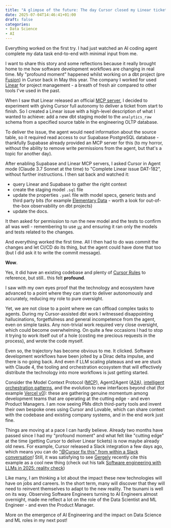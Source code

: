 ```yaml
---
title: "A glimpse of the future: The day Cursor closed my Linear ticket"
date: 2025-07-04T14:46:41+01:00
draft: false
categories:
- Data Science
- AI
---
```


Everything worked on the first try. I had just watched an AI coding agent complete my data task end-to-end with minimal input from me. 

I want to share this story and some reflections because it really brought home to me how software development workflows are changing in real time. My "profound moment" happened whilst working on a dbt project (pre [Fusion](https://docs.getdbt.com/docs/fusion/about-fusion)) in Cursor back in May this year. The company I worked for used [Linear](https://linear.app/) for project management -  a breath of fresh air compared to other tools I've used in the past.

When I saw that Linear released an official [MCP server](https://linear.app/changelog/2025-05-01-mcp), I decided to experiment with giving Cursor full autonomy to deliver a ticket from start to finish. So I created a Linear issue with a high-level description of what I wanted to achieve: add a new dbt staging model to the `analytics_raw` schema from a specified source table in the engineering OLTP database. 

To deliver the issue, the agent would need information about the source table, so it required read access to our Supabase PostgreSQL database - thankfully Supabase already provided an MCP server for this (to my horror, without the ability to remove write permissions from the agent, but that's a topic for another day).

After enabling Supabase and Linear MCP servers, I asked Cursor in Agent mode (Claude 3.7 Sonnet at the time) to "Complete Linear issue DAT-182", without further instructions. I then sat back and watched it:
- query Linear and Supabase to gather the right context
- create the staging model `.sql` file
- update the properties `.yaml` file with model specs, generic tests and third party bits (for example [Elementary Data](https://docs.elementary-data.com/oss/oss-introduction) - worth a look for out-of-the-box observability on dbt projects)
- update the docs. 

It then asked for permission to run the new model and the tests to confirm all was well - remembering to use [`uv`](https://docs.astral.sh/uv/) and ensuring it ran only the models and tests related to the changes. 

And everything worked the first time. All I then had to do was commit the changes and let CI/CD do its thing, but the agent could have done that too (but I did ask it to write the commit message).

**Wow**. 

Yes, it did have an existing codebase and plenty of [Cursor Rules](https://docs.cursor.com/context/rules) to reference, but still.. this felt **profound**.

I saw with my own eyes proof that the technology and ecosystem have advanced to a point where they can start to deliver autonomously and accurately, reducing my role to pure oversight.

Yet, we are not close to a point where we can offload complex tasks to agents. During my Cursor-assisted dbt work I witnessed disappointing hallucinations, forgetfulness and general incompetence from the agent, even on simple tasks. Any non-trivial work required very close oversight, which could become overwhelming. On quite a few occasions I had to stop it trying to work itself out of a hole (costing me precious requests in the process), and wrote the code myself.

Even so, the trajectory has become obvious to me. It clicked. Software development workflows have been jolted by a Dirac delta impulse, and there is no going back. And even if LLM scaling plateaus and we are stuck with Claude 4, the tooling and orchestration ecosystem that will effectively distribute the technology into more workflows is just getting started.  

Consider the Model Context Protocol ([MCP](https://modelcontextprotocol.io/introduction)), Agent2Agent ([A2A](https://developers.googleblog.com/en/a2a-a-new-era-of-agent-interoperability/)), [intelligent orchestration patterns](https://www.anthropic.com/engineering/building-effective-agents), and the evolution to new interfaces beyond chat (for example [Vercel v0](https://v0.dev/)):  these are gathering genuine momentum among development teams that are operating at the cutting edge - and even Product Managers. I am now seeing PMs ditch third-party tools and invent their own bespoke ones using Cursor and Lovable, which can share context with the codebase and existing company systems, and in the end work just fine. 

Things are moving at a pace I can hardly believe. Already two months have passed since I had my "profound moment" and what felt like "cutting edge" at the time (getting Cursor to deliver Linear tickets) is now maybe already old news. For example, Cursor released a Slack integration a few days ago, which means you can do ["@Cursor fix this" from within a Slack conversation](https://docs.cursor.com/slack)!  Still, it was satisfying to see [Gergely](https://blog.pragmaticengineer.com/author/gergely/)  recently cite this example as a cool new thing (check out his talk [Software engineering with LLMs in 2025: reality check](https://www.youtube.com/@pragmaticengineer)) 

Like many, I am thinking a lot about the impact these new technologies will have on jobs and careers. In the short term, many will discover that they will need to reinvent themselves to adapt to the new reality. The tsunami is well on its way. Observing Software Engineers turning to AI Engineers almost overnight, made me reflect a lot on the role of the Data Scientist and ML Engineer - and even the Product Manager. 

More on the emergence of AI Engineering and the impact on Data Science and ML roles in my next post!
